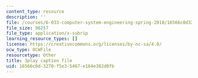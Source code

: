 ```yaml
---
content_type: resource
description: ''
file: /courses/6-033-computer-system-engineering-spring-2018/16566c0d3270f5e35467e164e382d0fb_r2_-2KW76ec.srt
file_size: 96257
file_type: application/x-subrip
learning_resource_types: []
license: https://creativecommons.org/licenses/by-nc-sa/4.0/
ocw_type: OCWFile
resourcetype: Other
title: 3play caption file
uid: 16566c0d-3270-f5e3-5467-e164e382d0fb
---
```

